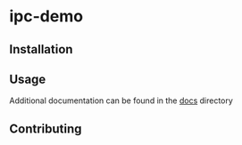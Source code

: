 # ipc-demo


## Installation

## Usage

Additional documentation can  be found in the [docs](./docs) directory

## Contributing



